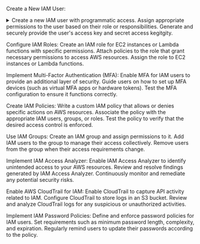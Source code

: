 Create a New IAM User:

<details>
<summary>Create a new IAM user with programmatic access.
Assign appropriate permissions to the user based on their role or responsibilities.
Generate and securely provide the user's access key and secret access kegitgity.
</summary>
<br>
This is how you dropdown.
</details>




Configure IAM Roles:
Create an IAM role for EC2 instances or Lambda functions with specific permissions.
Attach policies to the role that grant necessary permissions to access AWS resources.
Assign the role to EC2 instances or Lambda functions.

Implement Multi-Factor Authentication (MFA):
Enable MFA for IAM users to provide an additional layer of security.
Guide users on how to set up MFA devices (such as virtual MFA apps or hardware tokens).
Test the MFA configuration to ensure it functions correctly.

Create IAM Policies:
Write a custom IAM policy that allows or denies specific actions on AWS resources.
Associate the policy with the appropriate IAM users, groups, or roles.
Test the policy to verify that the desired access control is enforced.

Use IAM Groups:
Create an IAM group and assign permissions to it.
Add IAM users to the group to manage their access collectively.
Remove users from the group when their access requirements change.

Implement IAM Access Analyzer:
Enable IAM Access Analyzer to identify unintended access to your AWS resources.
Review and resolve findings generated by IAM Access Analyzer.
Continuously monitor and remediate any potential security risks.

Enable AWS CloudTrail for IAM:
Enable CloudTrail to capture API activity related to IAM.
Configure CloudTrail to store logs in an S3 bucket.
Review and analyze CloudTrail logs for any suspicious or unauthorized activities.

Implement IAM Password Policies:
Define and enforce password policies for IAM users.
Set requirements such as minimum password length, complexity, and expiration.
Regularly remind users to update their passwords according to the policy.